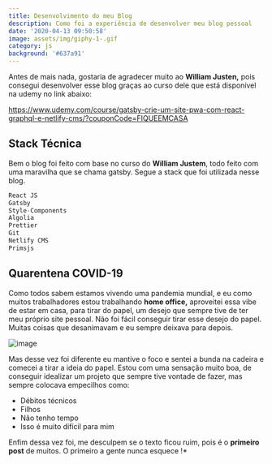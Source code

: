 ```yaml
---
title: Desenvolvimento do meu Blog
description: Como foi a experiência de desenvolver meu blog pessoal
date: '2020-04-13 09:50:58'
image: assets/img/giphy-1-.gif
category: js
background: '#637a91'
---
```

Antes de mais nada, gostaria de agradecer muito ao **William Justen,** pois consegui desenvolver esse blog graças ao curso dele que está disponível na udemy no link abaixo: 

<!--StartFragment-->

<https://www.udemy.com/course/gatsby-crie-um-site-pwa-com-react-graphql-e-netlify-cms/?couponCode=FIQUEEMCASA>

<!--EndFragment-->

## Stack Técnica

Bem o blog foi feito com base no curso do **William Justem**, todo feito com uma maravilha que se chama gatsby.  Segue a stack que foi utilizada nesse blog. 

```javascript
React JS 
Gatsby 
Style-Components 
Algolia
Prettier
Git 
Netlify CMS 
Primsjs
```

## Quarentena COVID-19

Como todos sabem estamos vivendo uma pandemia mundial, e eu como muitos trabalhadores estou trabalhando **home office,** aproveitei essa vibe de estar em casa, para tirar do papel, um desejo que sempre tive de ter meu próprio site pessoal. Não foi fácil conseguir tirar esse desejo do papel. Muitas coisas que desanimavam e eu sempre deixava para depois. 

![image ](assets/img/giphy.gif "Done")

Mas desse vez foi diferente eu mantive o foco e sentei a bunda na cadeira e comecei a tirar a ideia do papel. Estou com uma sensação muito boa, de conseguir idealizar um projeto que sempre tive vontade de fazer, mas sempre colocava empecilhos como: 

* Débitos técnicos 
* Filhos 
* Não tenho tempo
* Isso é muito difícil para mim 

Enfim dessa vez foi, me desculpem se o texto ficou ruim, pois é o **primeiro post** de muitos. O primeiro a gente nunca esquece !*